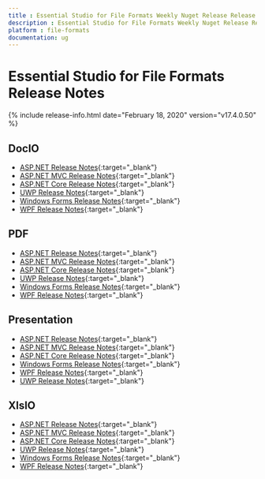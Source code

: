 ```yaml
---
title : Essential Studio for File Formats Weekly Nuget Release Release Notes  
description : Essential Studio for File Formats Weekly Nuget Release Release Notes  
platform : file-formats
documentation: ug
---
```


# Essential Studio for File Formats  Release Notes  

{% include release-info.html date="February 18, 2020" version="v17.4.0.50" %} 

## DocIO

* [ASP.NET Release Notes](/aspnet/release-notes/v17.4.0.50#docio){:target="_blank"}
* [ASP.NET MVC Release Notes](/aspnetmvc/release-notes/v17.4.0.50#docio){:target="_blank"}
* [ASP.NET Core Release Notes](/aspnet-core/release-notes/v17.4.0.50#docio){:target="_blank"}
* [UWP Release Notes](/uwp/release-notes/v17.4.0.50#docio){:target="_blank"}
* [Windows Forms Release Notes](/windowsforms/release-notes/v17.4.0.50#docio){:target="_blank"}
* [WPF Release Notes](/wpf/release-notes/v17.4.0.50#docio){:target="_blank"}


## PDF

* [ASP.NET Release Notes](/aspnet/release-notes/v17.4.0.50#pdf){:target="_blank"}
* [ASP.NET MVC Release Notes](/aspnetmvc/release-notes/v17.4.0.50#pdf){:target="_blank"}
* [ASP.NET Core Release Notes](/aspnet-core/release-notes/v17.4.0.50#pdf){:target="_blank"}
* [UWP Release Notes](/uwp/release-notes/v17.4.0.50#pdf){:target="_blank"}
* [Windows Forms Release Notes](/windowsforms/release-notes/v17.4.0.50#pdf){:target="_blank"}
* [WPF Release Notes](/wpf/release-notes/v17.4.0.50#pdf){:target="_blank"}


## Presentation

* [ASP.NET Release Notes](/aspnet/release-notes/v17.4.0.50#presentation){:target="_blank"}
* [ASP.NET MVC Release Notes](/aspnetmvc/release-notes/v17.4.0.50#presentation){:target="_blank"}
* [ASP.NET Core Release Notes](/aspnet-core/release-notes/v17.4.0.50#presentation){:target="_blank"}
* [Windows Forms Release Notes](/windowsforms/release-notes/v17.4.0.50#presentation){:target="_blank"}
* [WPF Release Notes](/wpf/release-notes/v17.4.0.50#presentation){:target="_blank"}
* [UWP Release Notes](/uwp/release-notes/v17.4.0.50#presentation){:target="_blank"}


## XlsIO

* [ASP.NET Release Notes](/aspnet/release-notes/v17.4.0.50#xlsio){:target="_blank"}
* [ASP.NET MVC Release Notes](/aspnetmvc/release-notes/v17.4.0.50#xlsio){:target="_blank"}
* [ASP.NET Core Release Notes](/aspnet-core/release-notes/v17.4.0.50#xlsio){:target="_blank"}
* [UWP Release Notes](/uwp/release-notes/v17.4.0.50#xlsio){:target="_blank"}
* [Windows Forms Release Notes](/windowsforms/release-notes/v17.4.0.50#xlsio){:target="_blank"}
* [WPF Release Notes](/wpf/release-notes/v17.4.0.50#xlsio){:target="_blank"}